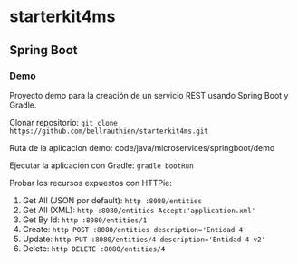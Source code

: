 # starterkit4ms
## Spring Boot
### Demo
Proyecto demo para la creación de un servicio REST usando Spring Boot y Gradle.

Clonar repositorio:
`git clone https://github.com/bellrauthien/starterkit4ms.git`

Ruta de la aplicacion demo:
code/java/microservices/springboot/demo

Ejecutar la aplicación con Gradle:
`gradle bootRun`

Probar los recursos expuestos con HTTPie:
1. Get All (JSON por default): `http :8080/entities`
2. Get All (XML): `http :8080/entities Accept:'application.xml'`
3. Get By Id: `http :8080/entities/1`
4. Create: `http POST :8080/entities description='Entidad 4'`
5. Update: `http PUT :8080/entities/4 description='Entidad 4-v2'`
6. Delete: `http DELETE :8080/entities/4`